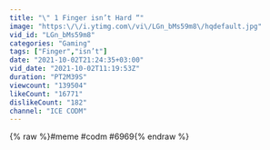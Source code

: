 ```yaml
---
title: "\" 1 Finger isn’t Hard “"
image: "https:\/\/i.ytimg.com\/vi\/LGn_bMs59m8\/hqdefault.jpg"
vid_id: "LGn_bMs59m8"
categories: "Gaming"
tags: ["Finger","isn’t"]
date: "2021-10-02T21:24:35+03:00"
vid_date: "2021-10-02T11:19:53Z"
duration: "PT2M39S"
viewcount: "139504"
likeCount: "16771"
dislikeCount: "182"
channel: "ICE CODM"
---
```

{% raw %}#meme #codm #6969{% endraw %}

